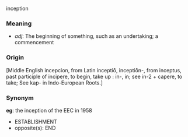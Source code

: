 inception
### Meaning
+ _adj_: The beginning of something, such as an undertaking; a commencement

### Origin

[Middle English incepcion, from Latin inceptiō, inceptiōn-, from inceptus, past participle of incipere, to begin, take up : in-, in; see in-2 + capere, to take; See kap- in Indo-European Roots.]

### Synonym

__eg__: the inception of the EEC in 1958

+ ESTABLISHMENT
+ opposite(s): END


